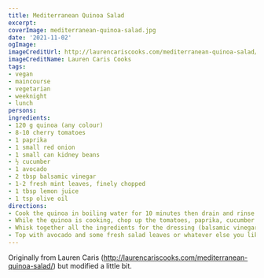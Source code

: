 ```yaml
---
title: Mediterranean Quinoa Salad
excerpt:
coverImage: mediterranean-quinoa-salad.jpg
date: '2021-11-02'
ogImage:
imageCreditUrl: http://laurencariscooks.com/mediterranean-quinoa-salad/
imageCreditName: Lauren Caris Cooks
tags:
- vegan
- maincourse
- vegetarian
- weeknight
- lunch
persons:
ingredients:
- 120 g quinoa (any colour)
- 8-10 cherry tomatoes
- 1 paprika
- 1 small red onion
- 1 small can kidney beans
- ½ cucumber
- 1 avocado
- 2 tbsp balsamic vinegar
- 1-2 fresh mint leaves, finely chopped
- 1 tbsp lemon juice
- 1 tsp olive oil
directions:
- Cook the quinoa in boiling water for 10 minutes then drain and rinse.
- While the quinoa is cooking, chop up the tomatoes, paprika, cucumber and red onion into a fine dice, then mix with the quinoa. Also drain and rinse the beans and mix with the salad.
- Whisk together all the ingredients for the dressing (balsamic vinegar, mint, lemon juice, olive oil, salt & pepper) and pour over the salad, tossing so everything is coated.
- Top with avocado and some fresh salad leaves or whatever else you like.
---
```


Originally from Lauren Caris (http://laurencariscooks.com/mediterranean-quinoa-salad/) but modified a little bit.